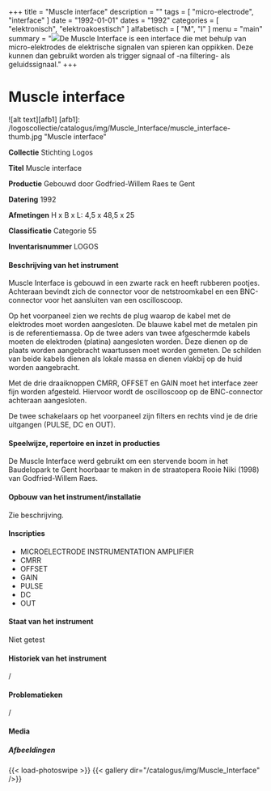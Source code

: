 ﻿+++
title = "Muscle interface"
description = ""
tags = [
"micro-electrode", "interface"
]
date = "1992-01-01"
dates = "1992"
categories = [ "elektronisch", "elektroakoestisch"
]
alfabetisch = [ "M", "I"
]
menu = "main"
summary = "<a href='/logoscollectie/catalogus/1992/muscle_interface'><img src='/logoscollectie/catalogus/img/Muscle_Interface/muscle_interface-thumb.jpg'></a>De Muscle Interface is een interface die met behulp van micro-elektrodes de elektrische signalen van spieren kan oppikken. Deze kunnen dan gebruikt worden als trigger signaal of -na filtering- als geluidssignaal."
+++

# Muscle interface

![alt text][afb1]
[afb1]: /logoscollectie/catalogus/img/Muscle_Interface/muscle_interface-thumb.jpg "Muscle interface"

**Collectie**
Stichting Logos

**Titel**
Muscle interface

**Productie**
Gebouwd door Godfried-Willem Raes te Gent

**Datering**
1992

**Afmetingen**
H x B x L: 4,5 x 48,5 x 25

**Classificatie**
Categorie 55

**Inventarisnummer**
LOGOS 

#### Beschrijving van het instrument
Muscle Interface is gebouwd in een zwarte rack en heeft rubberen pootjes. Achteraan bevindt zich de connector voor de netstroomkabel en een BNC-connector voor het aansluiten van een oscilloscoop.

Op het voorpaneel zien we rechts de plug waarop de kabel met de elektrodes moet worden aangesloten. De blauwe kabel met de metalen pin is de referentiemassa. Op de twee aders van twee afgeschermde kabels moeten de elektroden (platina) aangesloten worden. Deze dienen op de plaats worden aangebracht waartussen moet worden gemeten. De schilden van beide kabels dienen als lokale massa en dienen vlakbij op de huid worden aangebracht.

Met de drie draaiknoppen CMRR, OFFSET en GAIN moet het interface zeer fijn worden afgesteld. Hiervoor wordt de oscilloscoop op de BNC-connector achteraan aangesloten.

De twee schakelaars op het voorpaneel zijn filters en rechts vind je de drie uitgangen (PULSE, DC en OUT). 

#### Speelwijze, repertoire en inzet in producties
De Muscle Interface werd gebruikt om een stervende boom in het Baudelopark te Gent hoorbaar te maken in de straatopera Rooie Niki (1998) van Godfried-Willem Raes.

#### Opbouw van het instrument/installatie
Zie beschrijving.

#### Inscripties
- MICROELECTRODE INSTRUMENTATION AMPLIFIER
- CMRR
- OFFSET
- GAIN
- PULSE
- DC
- OUT

#### Staat van het instrument
Niet getest

#### Historiek van het instrument
/

#### Problematieken
/

#### Media
##### Afbeeldingen
{{< load-photoswipe >}}
{{< gallery dir="/catalogus/img/Muscle_Interface" />}}

